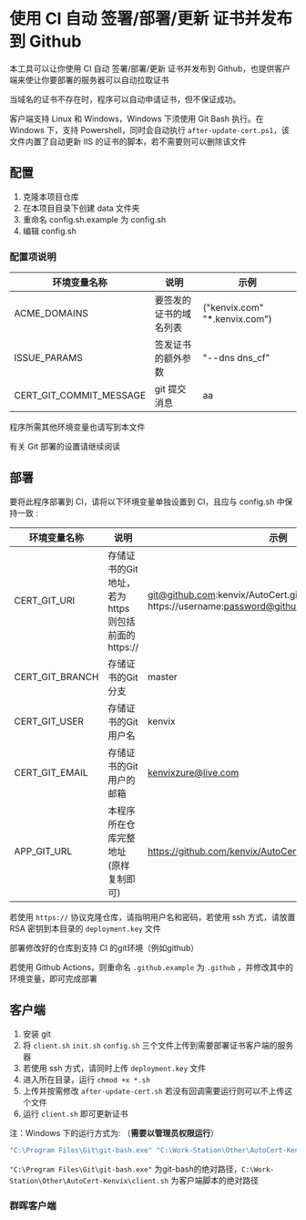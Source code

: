 # 使用 CI 自动 签署/部署/更新 证书并发布到 Github

本工具可以让你使用 CI 自动 签署/部署/更新 证书并发布到 Github，也提供客户端来使让你要部署的服务器可以自动拉取证书

当域名的证书不存在时，程序可以自动申请证书，但不保证成功。

客户端支持 Linux 和 Windows，Windows 下须使用 Git Bash 执行。在 Windows 下，支持 Powershell，同时会自动执行 `after-update-cert.ps1`，该文件内置了自动更新 IIS 的证书的脚本，若不需要则可以删除该文件

## 配置

1. 克隆本项目仓库
2. 在本项目目录下创建 data 文件夹
3. 重命名 config.sh.example 为 config.sh
4. 编辑 config.sh

### 配置项说明

| 环境变量名称 | 说明 | 示例 |
| ----------- | -------- | ------ |
| ACME_DOMAINS | 要签发的证书的域名列表 | ("kenvix.com" "*.kenvix.com") |
| ISSUE_PARAMS | 签发证书的额外参数 | "--dns dns_cf" |
| CERT_GIT_COMMIT_MESSAGE | git 提交消息 | aa |

程序所需其他环境变量也请写到本文件

有关 Git 部署的设置请继续阅读

## 部署

要将此程序部署到 CI，请将以下环境变量单独设置到 CI，且应与 config.sh 中保持一致 :

| 环境变量名称 | 说明 | 示例 |
| ----------- | -------- | ------ |
| CERT_GIT_URI | 存储证书的Git地址，若为 https 则包括前面的https:// | git@github.com:kenvix/AutoCert.git <br/> https://username:password@github.com/kenvix/AutoCert.git |
| CERT_GIT_BRANCH | 存储证书的Git分支 | master  |
| CERT_GIT_USER | 存储证书的Git用户名 | kenvix |
| CERT_GIT_EMAIL | 存储证书的Git用户的邮箱 | kenvixzure@live.com |
| APP_GIT_URL | 本程序所在仓库完整地址(原样复制即可) | https://github.com/kenvix/AutoCert.git |

若使用 `https://` 协议克隆仓库，请指明用户名和密码，若使用 ssh 方式，请放置 RSA 密钥到本目录的 `deployment.key` 文件

部署修改好的仓库到支持 CI 的git环境（例如github）

若使用 Github Actions，则重命名 `.github.example` 为 `.github` ，并修改其中的环境变量，即可完成部署

## 客户端

1. 安装 git
2. 将 `client.sh` `init.sh` `config.sh` 三个文件上传到需要部署证书客户端的服务器
3. 若使用 ssh 方式，请同时上传 `deployment.key` 文件
4. 进入所在目录，运行 `chmod +x *.sh`
5. 上传并按需修改 `after-update-cert.sh` 若没有回调需要运行则可以不上传这个文件
6. 运行 `client.sh` 即可更新证书

注：Windows 下的运行方式为: （**需要以管理员权限运行**）
```bat
"C:\Program Files\Git\git-bash.exe" "C:\Work-Station\Other\AutoCert-Kenvix\client.sh"
```

`"C:\Program Files\Git\git-bash.exe"` 为git-bash的绝对路径，`C:\Work-Station\Other\AutoCert-Kenvix\client.sh` 为客户端脚本的绝对路径

### 群晖客户端